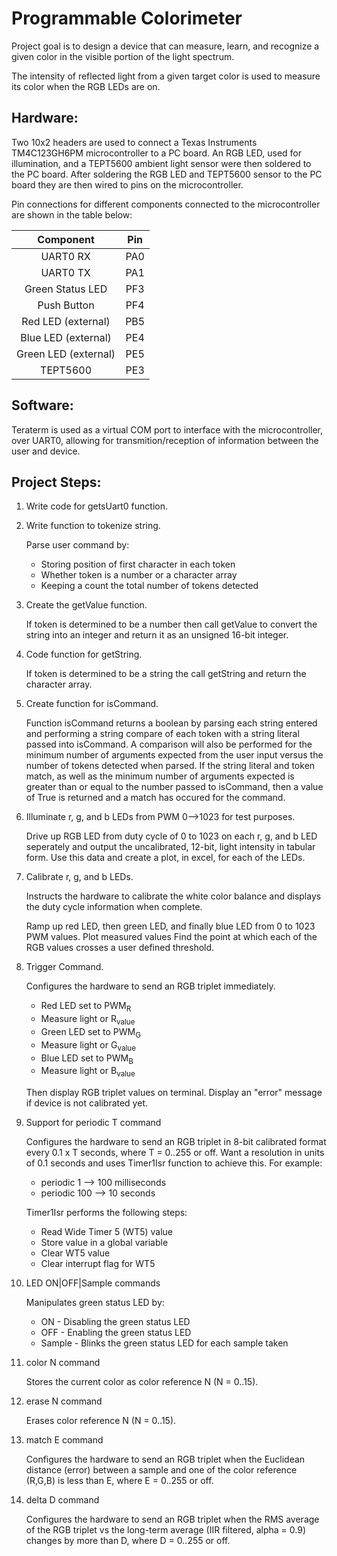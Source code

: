 # Programmable Colorimeter

Project goal is to design a device that can measure, learn, and recognize a given color in the visible portion of the light spectrum.

The intensity of reflected light from a given target color is used to measure its color when the RGB LEDs are on.

## Hardware:

Two 10x2 headers are used to connect a Texas Instruments TM4C123GH6PM microcontroller to a PC board. An RGB LED, used for illumination, and a TEPT5600 ambient light sensor were then soldered to the PC board. After soldering the RGB LED and TEPT5600 sensor to the PC board they are then wired to pins on the microcontroller. 

Pin connections for different components connected to the microcontroller are shown in the table below:

| Component | Pin |
| :----: | :----: |
| UART0 RX | PA0 |
| UART0 TX | PA1 |
| Green Status LED | PF3 |
| Push Button | PF4 |
| Red LED (external) | PB5 |
| Blue LED (external) | PE4 |
| Green LED (external) | PE5 |
| TEPT5600 | PE3 |


## Software:

Teraterm is used as a virtual COM port to interface with the microcontroller, over UART0, allowing for transmition/reception of information between the user and device.

## Project Steps:

1. Write code for getsUart0 function.

2. Write function to tokenize string.

   Parse user command by:
   
   * Storing position of first character in each token
   * Whether token is a number or a character array
   * Keeping a count the total number of tokens detected

3. Create the getValue function.

   If token is determined to be a number then call getValue to convert the string into an integer and return it as an unsigned 16-bit integer.

4. Code function for getString.

   If token is determined to be a string the  call getString and return the character array.

5. Create function for isCommand.

   Function isCommand returns a boolean by parsing each string entered and performing a string compare of each token with a string literal passed into isCommand. A comparison will also be performed for the minimum number of arguments expected from the user input versus the number of tokens detected when parsed. If the string literal and token match, as well as the minimum number of arguments expected is greater than or equal to the number passed to isCommand, then a value of True is returned and a match has occured for the command.

6. Illuminate r, g, and b LEDs from PWM 0-->1023 for test purposes.

   Drive up RGB LED from duty cycle of 0 to 1023 on each r, g, and b LED seperately and output the uncalibrated, 12-bit, light intensity in tabular form. Use this data and create a plot, in excel, for each of the LEDs.

7. Calibrate r, g, and b LEDs.

   Instructs the hardware to calibrate the white color balance and displays the duty cycle information when complete.
   
   Ramp up red LED, then green LED, and finally blue LED from 0 to 1023 PWM values. Plot measured values Find the point at which each of the RGB values crosses a user defined threshold.

8. Trigger Command.

   Configures the hardware to send an RGB triplet immediately.
   
   * Red LED set to PWM<sub>R</sub>
   * Measure light or R<sub>value</sub>
   * Green LED set to PWM<sub>G</sub>
   * Measure light or G<sub>value</sub>
   * Blue LED set to PWM<sub>B</sub>
   * Measure light or B<sub>value</sub>
   
   Then display RGB triplet values on terminal. Display an "error" message if device is not calibrated yet.

9. Support for periodic T command

   Configures the hardware to send an RGB triplet in 8-bit calibrated format every 0.1 x T seconds, where T = 0..255 or off. Want a resolution in units of 0.1 seconds and uses Timer1Isr function to achieve this. For example:
   
   * periodic 1 --> 100 milliseconds
   * periodic 100 --> 10 seconds
   
   Timer1Isr performs the following steps:
   
   * Read Wide Timer 5 (WT5) value
   * Store value in a global variable
   * Clear WT5 value
   * Clear interrupt flag for WT5

10. LED ON|OFF|Sample commands

    Manipulates green status LED by:
    
    * ON - Disabling the green status LED
    * OFF - Enabling the green status LED
    * Sample - Blinks the green status LED for each sample taken

11. color N command

    Stores the current color as color reference N (N = 0..15).

12. erase N command

    Erases color reference N (N = 0..15).

13. match E command

    Configures the hardware to send an RGB triplet when the Euclidean distance (error) between a sample and one of the color reference (R,G,B) is less than E, where E = 0..255 or off.

14. delta D command

    Configures the hardware to send an RGB triplet when the RMS average of the RGB triplet vs the long-term average (IIR filtered, alpha = 0.9) changes by more than D, where D = 0..255 or off.
